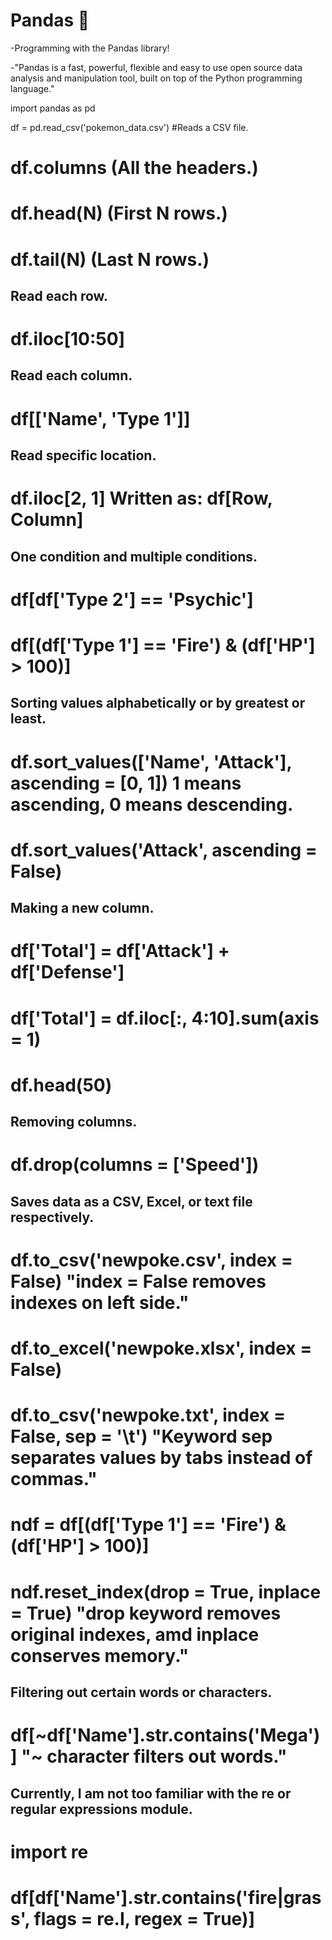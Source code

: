 # Pandas 🐼

-Programming with the Pandas library!

-"Pandas is a fast, powerful, flexible and easy to use open source data analysis and manipulation tool,
built on top of the Python programming language."

import pandas as pd

df = pd.read_csv('pokemon_data.csv') #Reads a CSV file.

# df.columns (All the headers.)
# df.head(N) (First N rows.)
# df.tail(N) (Last N rows.)

## Read each row.
# df.iloc[10:50]

## Read each column.
# df[['Name', 'Type 1']]

## Read specific location.
# df.iloc[2, 1]  Written as: df[Row, Column]

## One condition and multiple conditions.
# df[df['Type 2'] == 'Psychic']
# df[(df['Type 1'] == 'Fire') & (df['HP'] > 100)]

## Sorting values alphabetically or by greatest or least.
# df.sort_values(['Name', 'Attack'], ascending = [0, 1]) 1 means ascending, 0 means descending.
# df.sort_values('Attack', ascending = False)

## Making a new column.
# df['Total'] = df['Attack'] + df['Defense']
# df['Total'] = df.iloc[:, 4:10].sum(axis = 1)
# df.head(50)

## Removing columns.
# df.drop(columns = ['Speed'])

## Saves data as a CSV, Excel, or text file respectively.
# df.to_csv('newpoke.csv', index = False) "index = False removes indexes on left side."
# df.to_excel('newpoke.xlsx', index = False)
# df.to_csv('newpoke.txt', index = False, sep = '\t') "Keyword sep separates values by tabs instead of commas."

# ndf = df[(df['Type 1'] == 'Fire') & (df['HP'] > 100)]
# ndf.reset_index(drop = True, inplace = True) "drop keyword removes original indexes, amd inplace conserves memory."

## Filtering out certain words or characters.
# df[~df['Name'].str.contains('Mega')] "~ character filters out words."

## Currently, I am not too familiar with the re or regular expressions module.
# import re
# df[df['Name'].str.contains('fire|grass', flags = re.I, regex = True)] 

